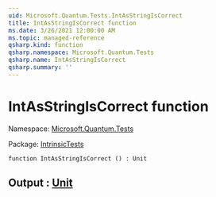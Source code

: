 ```yaml
---
uid: Microsoft.Quantum.Tests.IntAsStringIsCorrect
title: IntAsStringIsCorrect function
ms.date: 3/26/2021 12:00:00 AM
ms.topic: managed-reference
qsharp.kind: function
qsharp.namespace: Microsoft.Quantum.Tests
qsharp.name: IntAsStringIsCorrect
qsharp.summary: ''
---
```


# IntAsStringIsCorrect function

Namespace: [Microsoft.Quantum.Tests](xref:Microsoft.Quantum.Tests)

Package: [IntrinsicTests](https://nuget.org/packages/IntrinsicTests)




```qsharp
function IntAsStringIsCorrect () : Unit
```


## Output : [Unit](xref:microsoft.quantum.lang-ref.unit)


